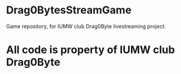 # Drag0BytesStreamGame
Game repository, for IUMW club Drag0Byte livestreaming project.

# All code is property of IUMW club Drag0Byte
